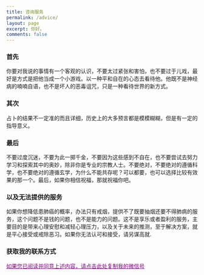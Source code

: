 ```yaml
---
title: 咨询服务
permalink: /advice/
layout: page
excerpt: 你好。
comments: false
---
```


### 首先

 你要对我说的事情有一个客观的认识，不要太过紧张和害怕，也不要过于儿戏，最好是方式是把他当成一个小游戏。以一种平和自在的心态去看待他。他既不是神经病的喃喃自语，也不是坏人的恶毒诅咒，只是一种看待世界的新方式。

### 其次

占卜的结果不一定准的而且详细，历史上的大多预言都是模模糊糊，但是有一定的指导意义。

### 最后

不要过度沉迷，不要为此一掷千金，不要因为这些感到不自在，也不要尝试去努力学习和探索其中的奥妙，除非你是专业的宗教人士。不要绝对，不要绝对的遵循科学，也不要绝对的遵循玄学，为什么不能共存呢？可以都要，也可以选择比较有效果的那一个。最后，如果你相信祝福，那就祝福你吧。

### 以及无法提供的服务

如果你想降低患肺癌的概率，办法只有戒烟，提供不了既要抽烟还要不得肺病的服务，这个问题不是钱的问题，也不是能力的问题。这不是享乐或者盈利的服务，主要目的是带来心理安慰和减轻心理压力，以及关于未来的推测，至于解决方案，就是平心接受或戒除恶习。如果你无法认可和接受，请另谋高就.


### 获取我的联系方式

<span style="cursor: pointer; text-decoration: underline; color: purple;" onclick="copyText()">如果您已阅读并同意上述内容，请点击此处复制我的微信号</span>

<script>
    function copyText() {
        const text = 'e2332332';
        navigator.clipboard.writeText(text)
            .then(() => {
                console.log('Text copied to clipboard: ' + text);
                alert('已成功复制我的微信号: ' + text);
            })
            .catch(err => {
                console.error('Failed to copy text: ', err);
                alert('Failed to copy text. Please try again.');
            });
    }
</script>
